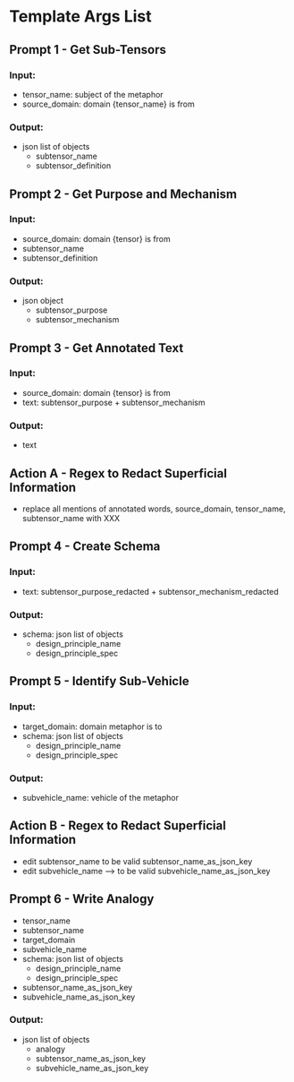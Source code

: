 # Template Args List

## Prompt 1 - Get Sub-Tensors

### Input:
* tensor_name: subject of the metaphor
* source_domain: domain {tensor_name} is from

### Output:
* json list of objects
    * subtensor_name
    * subtensor_definition

## Prompt 2 - Get Purpose and Mechanism

### Input:
* source_domain: domain {tensor} is from
* subtensor_name
* subtensor_definition 

### Output:
* json object
    * subtensor_purpose
    * subtensor_mechanism

## Prompt 3 - Get Annotated Text

### Input:
* source_domain: domain {tensor} is from
* text: subtensor_purpose + subtensor_mechanism

### Output:
* text

## Action A - Regex to Redact Superficial Information
* replace all mentions of annotated words, source_domain, tensor_name, subtensor_name with XXX

## Prompt 4 - Create Schema

### Input:
* text: subtensor_purpose_redacted + subtensor_mechanism_redacted

### Output:
* schema: json list of objects
    * design_principle_name
    * design_principle_spec

## Prompt 5 - Identify Sub-Vehicle

### Input:
* target_domain: domain metaphor is to
* schema: json list of objects
    * design_principle_name
    * design_principle_spec

### Output:
* subvehicle_name: vehicle of the metaphor

## Action B - Regex to Redact Superficial Information
* edit subtensor_name to be valid subtensor_name_as_json_key
* edit subvehicle_name --> to be valid subvehicle_name_as_json_key

## Prompt 6 - Write Analogy

* tensor_name
* subtensor_name
* target_domain
* subvehicle_name
* schema: json list of objects
    * design_principle_name
    * design_principle_spec
* subtensor_name_as_json_key
* subvehicle_name_as_json_key

### Output:
* json list of objects
    * analogy
    * subtensor_name_as_json_key
    * subvehicle_name_as_json_key




